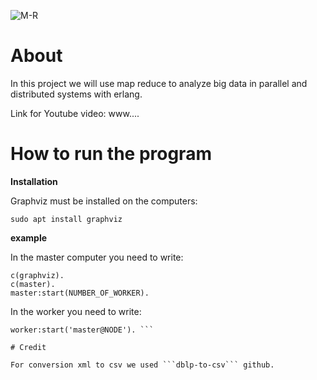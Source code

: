 ![M-R](https://user-images.githubusercontent.com/62119972/128590576-f5e8bb49-d291-4580-bd0d-bec1258d74a0.png)

# About

In this project we will use map reduce to analyze big data in parallel and distributed systems with erlang.

Link for Youtube video: www....


# How to run the program
**Installation**

Graphviz must be installed on the computers:

```sudo apt install graphviz ```

**example**

In the master computer you need to write:

```
c(graphviz).
c(master).
master:start(NUMBER_OF_WORKER).
```

In the worker you need to write:

```c(worker).
worker:start('master@NODE'). ```

# Credit

For conversion xml to csv we used ```dblp-to-csv``` github.
